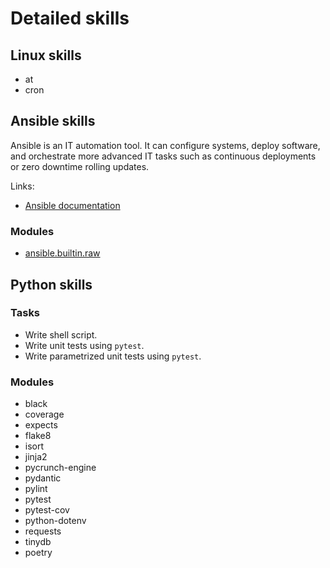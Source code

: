 # Detailed skills

## Linux skills

- at
- cron

## Ansible skills

Ansible is an IT automation tool. It can configure systems, deploy software, and orchestrate more advanced IT tasks such as continuous deployments or zero downtime rolling updates.

Links:

- [Ansible documentation](https://docs.ansible.com/ansible/latest/index.html)

### Modules

- [ansible.builtin.raw](https://docs.ansible.com/ansible/latest/collections/ansible/builtin/raw_module.html)

## Python skills

### Tasks

- Write shell script.
- Write unit tests using `pytest`.
- Write parametrized unit tests using `pytest`.

### Modules

- black
- coverage
- expects
- flake8
- isort
- jinja2
- pycrunch-engine
- pydantic
- pylint
- pytest
- pytest-cov
- python-dotenv
- requests
- tinydb
- poetry
